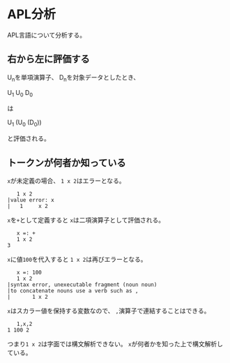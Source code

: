 # APL分析

APL言語について分析する。

## 右から左に評価する

U<sub>n</sub>を単項演算子、
D<sub>n</sub>を対象データとしたとき、

U<sub>1</sub>
U<sub>0</sub>
D<sub>0</sub>

は

U<sub>1</sub>
(U<sub>0</sub>
(D<sub>0</sub>))

と評価される。

## トークンが何者か知っている

```x```が未定義の場合、
```1 x 2```はエラーとなる。

```
   1 x 2
|value error: x
|   1     x 2
```

```x```を```+```として定義すると
```x```は二項演算子として評価される。

```
   x =: +
   1 x 2
3
```

```x```に値```100```を代入すると
```1 x 2```は再びエラーとなる。

```
   x =: 100
   1 x 2
|syntax error, unexecutable fragment (noun noun)
|to concatenate nouns use a verb such as ,
|       1 x 2
```

```x```はスカラー値を保持する変数なので、
```,```演算子で連結することはできる。

```
   1,x,2
1 100 2
```

つまり```1 x 2```は字面では構文解析できない。
```x```が何者かを知った上で構文解析している。